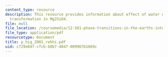 ```yaml
---
content_type: resource
description: This resource provides information about effect of water on the spinel-postspinel
  transformation in Mg2SiO4.
file: null
file_location: /coursemedia/12-581-phase-transitions-in-the-earths-interior-spring-2005/c729e04fcfcbb8b74847009967b1669c_p_hig_2001_rekhi.pdf
file_type: application/pdf
resourcetype: Document
title: p_hig_2001_rekhi.pdf
uid: c729e04f-cfcb-b8b7-4847-009967b1669c
---
```

